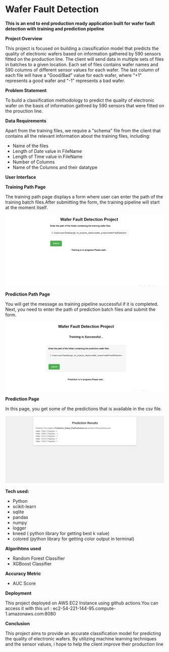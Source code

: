 # Wafer Fault Detection
**This is an end to end production ready application built for wafer fault detection with training and prediction pipeline**

**Project Overview**

This project is focused on building a classification model that predicts the quality of electronic wafers based on information gathered by 590 sensors fitted on the production line. The client will send data in multiple sets of files in batches to a given location. Each set of files contains wafer names and 590 columns of different sensor values for each wafer. The last column of each file will have a "Good/Bad" value for each wafer, where "+1" represents a good wafer and "-1" represents a bad wafer.

**Problem Statement**

To build a classification methodology to predict the quality of electronic wafer on the basis of information gathred by 
590 sensors that were fitted on the prouction line. 

**Data Requirements**

Apart from the training files, we require a "schema" file from the client that contains all the relevant information about the training files, including:

- Name of the files
- Length of Date value in FileName
- Length of Time value in FileName
- Number of Columns
- Name of the Columns and their datatype

**User Interface**

**Training Path Page**

The training path page displays a form where user can enter the path of the training batch files.After submitting the form, the training pipeline will start at the moment itself.

![Training Path Page](./Documents/trainingpath.png)

**Prediction Path Page**

You will get the message as training pipeline successful if it is completed. Next, you need to enter the path of prediction batch files and submit the form.

![Prediction Path Page](./Documents/predictionpath.png)

**Prediction Page**

In this page, you get some of the predictions that is available in the csv file.

![Prediction Page](./Documents/predictionpage.png)

**Tech used:**

- Python
- scikit-learn
- sqlite
- pandas
- numpy
- logger
- kneed ( python library for getting best k value)
- colored (python library for getting color output in terminal)

**Algorihtms used**

- Random Forest Classifier
- XGBoost Classifier

**Accuracy Metric** 

- AUC Score

**Deployment**

This project deployed on AWS EC2 Instance using github actions.You can access it with this url : 
ec2-54-221-144-95.compute-1.amazonaws.com:8080

**Conclusion**

This project aims to provide an accurate classification model for predicting the quality of electronic wafers. By utilizing machine learning techniques and the sensor values, i hope to help the client improve their production line